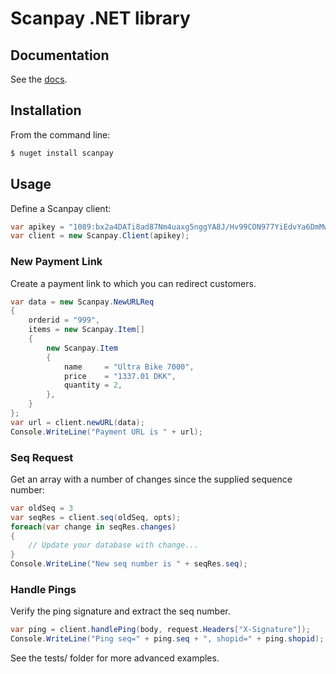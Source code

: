 # Scanpay .NET library

## Documentation
See the [docs](https://docs.scanpay.dk/).

## Installation
From the command line:
```bash
$ nuget install scanpay
```

## Usage

Define a Scanpay client:
```csharp
var apikey = "1089:bx2a4DATi8ad87Nm4uaxg5nggYA8J/Hv99CON977YiEdvYa6DmMwdoRPoYWyBJSi";
var client = new Scanpay.Client(apikey);
```

### New Payment Link
Create a payment link to which you can redirect customers.
```csharp
var data = new Scanpay.NewURLReq
{
    orderid = "999",
    items = new Scanpay.Item[]
    {
        new Scanpay.Item
        {
            name     = "Ultra Bike 7000",
            price    = "1337.01 DKK",
            quantity = 2,
        },
    }
};
var url = client.newURL(data);
Console.WriteLine("Payment URL is " + url);
```

### Seq Request
Get an array with a number of changes since the supplied sequence number:
```csharp
var oldSeq = 3
var seqRes = client.seq(oldSeq, opts);
foreach(var change in seqRes.changes)
{
    // Update your database with change...
}
Console.WriteLine("New seq number is " + seqRes.seq);
```

### Handle Pings
Verify the ping signature and extract the seq number.
```csharp
var ping = client.handlePing(body, request.Headers["X-Signature"]);
Console.WriteLine("Ping seq=" + ping.seq + ", shopid=" + ping.shopid);;
```

See the tests/ folder for more advanced examples.